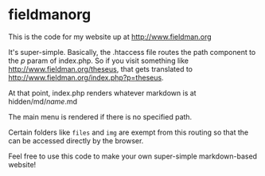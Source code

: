 # fieldmanorg

This is the code for my website up at http://www.fieldman.org

It's super-simple.  Basically, the .htaccess file routes the path component to the *p* param of index.php.  So if you visit something
like http://www.fieldman.org/theseus, that gets translated to http://www.fieldman.org/index.php?p=theseus.

At that point, index.php renders whatever markdown is at hidden/md/*name*.md

The main menu is rendered if there is no specified path.

Certain folders like ```files``` and ```img``` are exempt from this routing so that the can be accessed directly by the browser.

Feel free to use this code to make your own super-simple markdown-based website!
